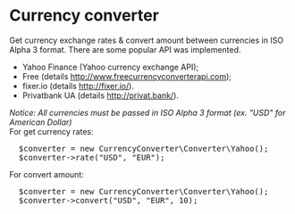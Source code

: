 Currency converter
==================
Get currency exchange rates & convert amount between currencies in ISO Alpha 3 format.
There are some popular API was implemented.
 - Yahoo Finance (Yahoo currency exchange API);
 - Free (details http://www.freecurrencyconverterapi.com);
 - fixer.io (details http://fixer.io/).
 - Privatbank UA (details http://privat.bank/).

<i>Notice: All currencies must be passed in ISO Alpha 3 format (ex. "USD" for American Dollar)</i><br>
For get currency rates:
<pre>
  $converter = new CurrencyConverter\Converter\Yahoo();
  $converter->rate("USD", "EUR");
</pre>
For convert amount:
<pre>
  $converter = new CurrencyConverter\Converter\Yahoo();
  $converter->convert("USD", "EUR", 10);
</pre>
